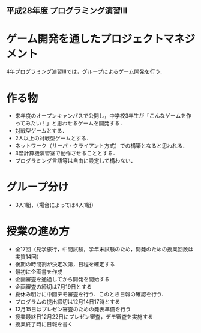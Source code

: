 ## 平成28年度 プログラミング演習III
# ゲーム開発を通したプロジェクトマネジメント
4年プログラミング演習IIIでは，グループによるゲーム開発を行う．

# 作る物
- 来年度のオープンキャンパスで公開し，中学校3年生が「こんなゲームを作ってみたい！」と思わせるゲームを開発する．
- 対戦型ゲームとする．
- 2人以上の対戦型ゲームとする．
 - ネットワーク（サーバ・クライアント方式）での構築となると思われる．
- 3階計算機演習室で動作させることとする．
 - プログラミング言語等は自由に設定して構わない．

# グループ分け
- 3人1組，（場合によっては4人1組）

# 授業の進め方
- 全17回（見学旅行，中間試験，学年末試験のため，開発のための授業回数は実質14回）
- 後期の時間割が決定次第，日程を確定する
- 最初に企画書を作成
- 企画審査を通過してから開発を開始する
- 企画審査の締切は7月19日とする
- 夏休み明けに中間デモ審査を行う．このとき日報の確認を行う．
- プログラムの提出締切は12月14日17時とする
- 12月15日はプレゼン審査のための発表準備を行う
- 授業最終日12月22日にプレゼン審査，デモ審査を実施する
- 授業終了時に日報を書く

